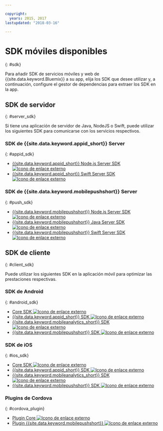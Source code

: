 ```yaml
---

copyright:
  years: 2015, 2017
lastupdated: "2018-03-16"

---
```

# SDK móviles disponibles
{: #sdk}

Para añadir SDK de servicios móviles y web de {{site.data.keyword.Bluemix}} a su app, elija los SDK que desee utilizar y, a continuación, configure el gestor de dependencias para extraer los SDK en la app.


## SDK de servidor
{: #server_sdk}

Si tiene una aplicación de servidor de Java, NodeJS o Swift, puede utilizar los siguientes SDK para comunicarse con los servicios respectivos.


### SDK de {{site.data.keyword.appid_short}} Server
{: #appid_sdk}

- [{{site.data.keyword.appid_short}} Node.js Server SDK ![Icono de enlace externo](../../icons/launch-glyph.svg "Icono de enlace externo")](https://github.com/ibm-cloud-security/appid-serversdk-nodejs)
- [{{site.data.keyword.appid_short}} Swift Server SDK ![Icono de enlace externo](../../icons/launch-glyph.svg "Icono de enlace externo")](https://github.com/ibm-cloud-security/appid-serversdk-swift)

### SDK de {{site.data.keyword.mobilepushshort}} Server
{: #push_sdk}

- [{{site.data.keyword.mobilepushshort}} Node.js Server SDK ![Icono de enlace externo](../../icons/launch-glyph.svg "Icono de enlace externo")](https://github.com/ibm-bluemix-mobile-services/bms-pushnotifications-serversdk-nodejs)
- [{{site.data.keyword.mobilepushshort}} Java Server SDK ![Icono de enlace externo](../../icons/launch-glyph.svg "Icono de enlace externo")](https://github.com/ibm-bluemix-mobile-services/bms-pushnotifications-serversdk-java)
- [{{site.data.keyword.mobilepushshort}} Swift Server SDK ![Icono de enlace externo](../../icons/launch-glyph.svg "Icono de enlace externo")](https://github.com/ibm-bluemix-mobile-services/bms-pushnotifications-serversdk-swift)


## SDK de cliente
{: #client_sdk}

Puede utilizar los siguientes SDK en la aplicación móvil para optimizar las prestaciones respectivas.


### SDK de Android
{: #android_sdk}

- [Core SDK ![Icono de enlace externo](../../icons/launch-glyph.svg "Icono de enlace externo")](https://github.com/ibm-bluemix-mobile-services/bms-clientsdk-android-core)
- [{{site.data.keyword.appid_short}} SDK ![Icono de enlace externo](../../icons/launch-glyph.svg "Icono de enlace externo")](https://github.com/ibm-cloud-security/appid-clientsdk-android)
- [{{site.data.keyword.mobileanalytics_short}} SDK ![Icono de enlace externo](../../icons/launch-glyph.svg "Icono de enlace externo")](https://github.com/ibm-bluemix-mobile-services/bms-clientsdk-android-analytics)
- [{{site.data.keyword.mobilepushshort}} SDK ![Icono de enlace externo](../../icons/launch-glyph.svg "Icono de enlace externo")](https://github.com/ibm-bluemix-mobile-services/bms-clientsdk-android-push)


### SDK de iOS
{: #ios_sdk}

- [Core SDK ![Icono de enlace externo](../../icons/launch-glyph.svg "Icono de enlace externo")](https://github.com/ibm-bluemix-mobile-services/bms-clientsdk-swift-core)
- [{{site.data.keyword.appid_short}} SDK ![Icono de enlace externo](../../icons/launch-glyph.svg "Icono de enlace externo")](https://github.com/ibm-cloud-security/appid-clientsdk-swift)
- [{{site.data.keyword.mobileanalytics_short}} SDK ![Icono de enlace externo](../../icons/launch-glyph.svg "Icono de enlace externo")](https://github.com/ibm-bluemix-mobile-services/bms-clientsdk-swift-analytics)
- [{{site.data.keyword.mobilepushshort}} SDK ![Icono de enlace externo](../../icons/launch-glyph.svg "Icono de enlace externo")](https://github.com/ibm-bluemix-mobile-services/bms-clientsdk-swift-push)


### Plugins de Cordova
{: #cordova_plugin}

- [Plugin Core ![Icono de enlace externo](../../icons/launch-glyph.svg "Icono de enlace externo")](https://github.com/ibm-bluemix-mobile-services/bms-clientsdk-cordova-plugin-core)
- [Plugin {{site.data.keyword.mobilepushshort}} ![Icono de enlace externo](../../icons/launch-glyph.svg "Icono de enlace externo")](https://github.com/ibm-bluemix-mobile-services/bms-clientsdk-cordova-plugin-push)


